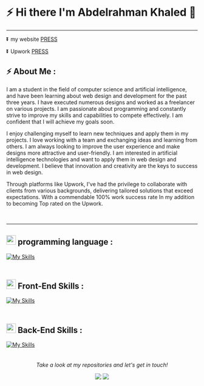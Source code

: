 # ⚡ Hi there I'm Abdelrahman Khaled 👋

<hr>

⏬ my website <a href="https://abdelrahmankhaled13.com/" target="_blank">PRESS</a>

⏬ Upwork <a href="https://www.upwork.com/freelancers/~01b4ff0c8a80509900" target="_blank">PRESS</a>



## ⚡ About Me :

I am a student in the field of computer science and artificial intelligence, and have been learning about web design and development for the past three years. I have executed numerous designs and worked as a freelancer on various projects. I am passionate about programming and constantly strive to improve my skills and capabilities to compete effectively. I am confident that I will achieve my goals soon.

I enjoy challenging myself to learn new techniques and apply them in my projects. I love working with a team and exchanging ideas and learning from others. I am always looking to improve the user experience and make designs more attractive and user-friendly. I am interested in artificial intelligence technologies and want to apply them in web design and development. I believe that innovation and creativity are the keys to success in web design.

Through platforms like Upwork, I've had the privilege to collaborate with clients from various backgrounds, delivering tailored solutions that exceed expectations. With a commendable 100% work success rate In my addition to becoming Top rated on the Upwork.

<br>

<hr>

## <img src="https://media2.giphy.com/media/QssGEmpkyEOhBCb7e1/giphy.gif?cid=ecf05e47a0n3gi1bfqntqmob8g9aid1oyj2wr3ds3mg700bl&rid=giphy.gif" width ="25"> programming language :

[![My Skills](https://skillicons.dev/icons?i=cpp,js,ts,php&perline=15)](https://skillicons.dev)

<img src="https://user-images.githubusercontent.com/73097560/115834477-dbab4500-a447-11eb-908a-139a6edaec5c.gif" width="100%" height="8">

## <img src="https://media2.giphy.com/media/QssGEmpkyEOhBCb7e1/giphy.gif?cid=ecf05e47a0n3gi1bfqntqmob8g9aid1oyj2wr3ds3mg700bl&rid=giphy.gif" width ="25"> Front-End Skills :

[![My Skills](https://skillicons.dev/icons?i=react,bootstrap,css,html,jquery,sass,figma,firebase,github,nextjs,netlify,redux,tailwind,vercel&perline=10)](https://skillicons.dev)

<img src="https://user-images.githubusercontent.com/73097560/115834477-dbab4500-a447-11eb-908a-139a6edaec5c.gif" width="100%" height="8">

## <img src="https://media2.giphy.com/media/QssGEmpkyEOhBCb7e1/giphy.gif?cid=ecf05e47a0n3gi1bfqntqmob8g9aid1oyj2wr3ds3mg700bl&rid=giphy.gif" width ="25"> Back-End Skills :

[![My Skills](https://skillicons.dev/icons?i=express,laravel,mongodb,mysql,nodejs,postman&perline=10)](https://skillicons.dev)

<img src="https://user-images.githubusercontent.com/73097560/115834477-dbab4500-a447-11eb-908a-139a6edaec5c.gif" width="100%" height="8">

<p align="center">
  <i>Take a look at my repositories and let's get in touch!</i>

<p align="center">
    <a href="https://www.linkedin.com/in/abdelrahman-khaled12/"alt="Linkedin"><img src="https://img.shields.io/badge/LinkedIn-0077B5?style=for-the-badge&logo=linkedin&logoColor=white"></a>
    <a href="https://github.com/Abdelrahmankhaled12" alt="GitHub"><img src="https://img.shields.io/badge/GitHub-100000?style=for-the-badge&logo=github&logoColor=white"></a>
</p>



